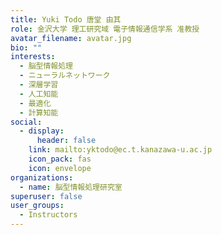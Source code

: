 ```yaml
---
title: Yuki Todo 唐堂 由其
role: 金沢大学 理工研究域 電子情報通信学系 准教授
avatar_filename: avatar.jpg
bio: ""
interests:
  - 脳型情報処理
  - ニューラルネットワーク
  - 深層学習
  - 人工知能
  - 最適化
  - 計算知能
social:
  - display:
      header: false
    link: mailto:yktodo@ec.t.kanazawa-u.ac.jp
    icon_pack: fas
    icon: envelope
organizations:
  - name: 脳型情報処理研究室
superuser: false
user_groups:
  - Instructors
---
```

